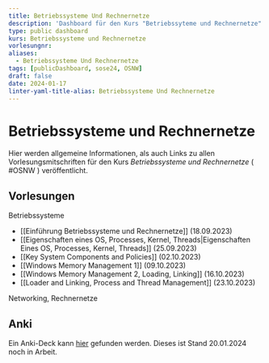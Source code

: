 ```yaml
---
title: Betriebssysteme Und Rechnernetze
description: 'Dashboard für den Kurs "Betriebssyteme und Rechnernetze".'
type: public dashboard
kurs: Betriebssysteme und Rechnernetze
vorlesungnr: 
aliases:
  - Betriebssysteme Und Rechnernetze
tags: [publicDashboard, sose24, OSNW]
draft: false
date: 2024-01-17
linter-yaml-title-alias: Betriebssysteme Und Rechnernetze
---
```


# Betriebssysteme und Rechnernetze

Hier werden allgemeine Informationen, als auch Links zu allen Vorlesungsmitschriften für den Kurs *Betriebssysteme und Rechnernetze* ( #OSNW ) veröffentlicht. 

## Vorlesungen

Betriebssysteme

- [[Einführung Betriebssysteme und Rechnernetze]] (18.09.2023)
- [[Eigenschaften eines OS, Processes, Kernel, Threads|Eigenschaften Eines OS, Processes, Kernel, Threads]] (25.09.2023)
- [[Key System Components and Policies]] (02.10.2023)
- [[Windows Memory Management 1]] (09.10.2023)
- [[Windows Memory Management 2, Loading, Linking]] (16.10.2023)
- [[Loader and Linking, Process and Thread Management]] (23.10.2023)

Networking, Rechnernetze
## Anki

Ein Anki-Deck kann [hier](https://mega.nz/file/uYkRlYBY#-Yyuasv-GNAbN78JSBugNQnwuNr3T8mGi2BeGYQZA5k) gefunden werden. Dieses ist Stand 20.01.2024 noch in Arbeit.

